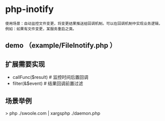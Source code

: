 # php-inotify

`使用场景：自动监控文件变更，将变更结果推送给回调机制。可以在回调机制中实现业务逻辑，例如：如果有文件变更，某服务重启之类。`

## demo （example/FileInotify.php ）

## 扩展需要实现

- callFunc($result) # 监控时间后置回调
- filter(&$event) # 结果回调前置过滤

## 场景举例

 \> php ./swoole.com | xargsphp ./daemon.php
